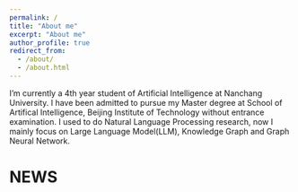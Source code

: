 ```yaml
---
permalink: /
title: "About me"
excerpt: "About me"
author_profile: true
redirect_from: 
  - /about/
  - /about.html
---
```



I’m currently a 4th year student of Artificial Intelligence at Nanchang University. I have been admitted to pursue my Master degree at School of Artifical Intelligence, Beijing Institute of Technology without entrance examination. I used to do Natural Language Processing research, now I mainly focus on Large Language Model(LLM), Knowledge Graph and Graph Neural Network. 

# NEWS
